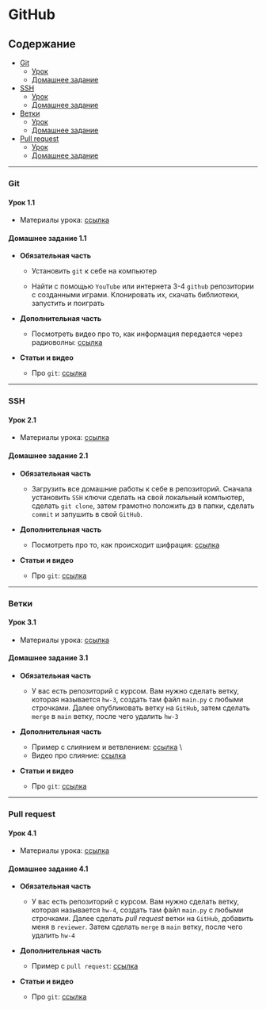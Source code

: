 # GitHub

## Содержание

- [Git](#git)
  - [Урок](#урок-11)
  - [Домашнее задание](#домашнее-задание-11)
- [SSH](#ssh)
  - [Урок](#урок-21)
  - [Домашнее задание](#домашнее-задание-21)
- [Ветки](#ветки)
  - [Урок](#урок-31)
  - [Домашнее задание](#домашнее-задание-31)
- [Pull request](#pull-request)
  - [Урок](#урок-41)
  - [Домашнее задание](#домашнее-задание-41)

---

### Git

#### Урок 1.1

- Материалы урока: [ссылка](./Lesson-1-git.md)

#### Домашнее задание 1.1

- **Обязательная часть**

  - Установить `git` к себе на компьютер

  - Найти с помощью `YouTube` или интернета 3-4 `github` репозитории с созданными играми. Клонировать их, скачать библиотеки, запустить и поиграть

- **Дополнительная часть**

  - Посмотреть видео про то, как информация передается через радиоволны: [ссылка](https://www.youtube.com/watch?v=GnE6gwRBw6Y)

- **Статьи и видео**

  - Про `git`: [ссылка](https://habr.com/ru/articles/541258/)

---

### SSH

#### Урок 2.1

- Материалы урока: [ссылка](./Lesson-1-git.md)

#### Домашнее задание 2.1

- **Обязательная часть**

  - Загрузить все домашние работы к себе в репозиторий. Сначала установить `SSH` ключи сделать на свой локальный компьютер, сделать `git clone`, затем грамотно положить дз в папки, сделать `commit` и запушить в свой `GitHub`.

- **Дополнительная часть**

  - Посмотреть про то, как происходит шифрация: [ссылка](https://www.youtube.com/watch?v=vooHjWxmcIE)

- **Статьи и видео**

  - Про `git`: [ссылка](https://habr.com/ru/articles/541258/)

---

### Ветки

#### Урок 3.1

- Материалы урока: [ссылка](./Lesson-1-git.md)

#### Домашнее задание 3.1

- **Обязательная часть**

  - У вас есть репозиторий с курсом. Вам нужно сделать ветку, которая называется `hw-3`, создать там файл  `main.py` с любыми строчками. Далее опубликовать ветку на `GitHub`, затем сделать `merge` в `main` ветку, после чего удалить `hw-3`

- **Дополнительная часть**

  - Пример с слиянием и ветвлением: [ссылка](https://git-scm.com/book/ru/v2/%D0%92%D0%B5%D1%82%D0%B2%D0%BB%D0%B5%D0%BD%D0%B8%D0%B5-%D0%B2-Git-%D0%9E%D1%81%D0%BD%D0%BE%D0%B2%D1%8B-%D0%B2%D0%B5%D1%82%D0%B2%D0%BB%D0%B5%D0%BD%D0%B8%D1%8F-%D0%B8-%D1%81%D0%BB%D0%B8%D1%8F%D0%BD%D0%B8%D1%8F) \
  - Видео про слияние: [ссылка](https://www.youtube.com/watch?v=g--N6QHbt6Q)

- **Статьи и видео**

  - Про `git`: [ссылка](https://habr.com/ru/articles/541258/)

---

### Pull request

#### Урок 4.1

- Материалы урока: [ссылка](./Lesson-1-git.md)

#### Домашнее задание 4.1

- **Обязательная часть**

  - У вас есть репозиторий с курсом. Вам нужно сделать ветку, которая называется `hw-4`, создать там файл  `main.py` с любыми строчками. Далее сделать *pull request* ветки на `GitHub`, добавить меня в `reviewer`. Затем сделать `merge` в `main` ветку, после чего удалить `hw-4`

- **Дополнительная часть**

  - Пример с `pull request`: [ссылка](https://www.youtube.com/watch?v=YRTEelEOD-Q)

- **Статьи и видео**

  - Про `git`: [ссылка](https://habr.com/ru/articles/541258/)
